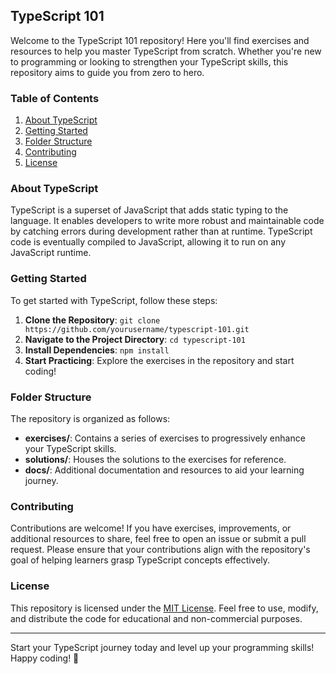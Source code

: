 ## TypeScript 101

Welcome to the TypeScript 101 repository! Here you'll find exercises and resources to help you master TypeScript from scratch. Whether you're new to programming or looking to strengthen your TypeScript skills, this repository aims to guide you from zero to hero.

### Table of Contents

1. [About TypeScript](#about-typescript)
2. [Getting Started](#getting-started)
3. [Folder Structure](#folder-structure)
4. [Contributing](#contributing)
5. [License](#license)

### About TypeScript

TypeScript is a superset of JavaScript that adds static typing to the language. It enables developers to write more robust and maintainable code by catching errors during development rather than at runtime. TypeScript code is eventually compiled to JavaScript, allowing it to run on any JavaScript runtime.

### Getting Started

To get started with TypeScript, follow these steps:

1. **Clone the Repository**: `git clone https://github.com/yourusername/typescript-101.git`
2. **Navigate to the Project Directory**: `cd typescript-101`
3. **Install Dependencies**: `npm install`
4. **Start Practicing**: Explore the exercises in the repository and start coding!

### Folder Structure

The repository is organized as follows:

- **exercises/**: Contains a series of exercises to progressively enhance your TypeScript skills.
- **solutions/**: Houses the solutions to the exercises for reference.
- **docs/**: Additional documentation and resources to aid your learning journey.

### Contributing

Contributions are welcome! If you have exercises, improvements, or additional resources to share, feel free to open an issue or submit a pull request. Please ensure that your contributions align with the repository's goal of helping learners grasp TypeScript concepts effectively.

### License

This repository is licensed under the [MIT License](LICENSE). Feel free to use, modify, and distribute the code for educational and non-commercial purposes.

---

Start your TypeScript journey today and level up your programming skills! Happy coding! 🚀